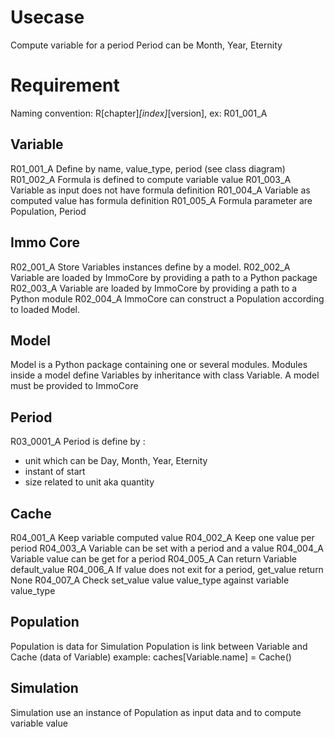 # Usecase

Compute variable for a period
Period can be Month, Year, Eternity

# Requirement

Naming convention: R[chapter]_[index]_[version], ex: R01_001_A 

## Variable

R01_001_A Define by name, value_type, period (see class diagram)
R01_002_A Formula is defined to compute variable value
R01_003_A Variable as input does not have formula definition
R01_004_A Variable as computed value has formula definition
R01_005_A Formula parameter are Population, Period

## Immo Core

R02_001_A Store Variables instances define by a model.
R02_002_A Variable are loaded by ImmoCore by providing a path to a Python package
R02_003_A Variable are loaded by ImmoCore by providing a path to a Python module
R02_004_A ImmoCore can construct a Population according to loaded Model.

## Model

Model is a Python package containing one or several modules.
Modules inside a model define Variables by inheritance with class Variable.
A model must be provided to ImmoCore

## Period

R03_0001_A Period is define by :
- unit which can be Day, Month, Year, Eternity
- instant of start
- size related to unit aka quantity

## Cache

R04_001_A Keep variable computed value
R04_002_A Keep one value per period
R04_003_A Variable can be set with a period and a value
R04_004_A Variable value can be get for a period
R04_005_A Can return Variable default_value
R04_006_A If value does not exit for a period, get_value return None
R04_007_A Check set_value value value_type against variable value_type

## Population

Population is data for Simulation
Population is link between Variable and Cache (data of Variable)
example: caches[Variable.name] = Cache()

## Simulation

Simulation use an instance of Population as input data
and to compute variable value
